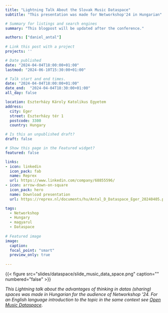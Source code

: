 ```yaml
---
title: "Lightning Talk About the Slovak Music Dataspace"
subtitle: "This presentation was made for Networkshop'24 in Hungarian"

# Summary for listings and search engines
summary: "This blogpost will be updated after the conference."

authors: ["daniel_antal"]
 
# Link this post with a project
projects: ''

# Date published
date: "2024-04-04T18:00:00+01:00"
lastmod: "2024-06-10T15:30:00+01:00"

# Talk start and end times.
date: "2024-04-04T18:00:00+01:00"
date_end:  "2024-04-04T18:30:00+01:00"
all_day: false

location: Eszterházy Károly Katolikus Egyetem
address:
  city: Eger
  street: Eszterházy tér 1
  postcode: 3300
  country: Hungary

# Is this an unpublished draft?
draft: false

# Show this page in the Featured widget?
featured: false

links:
- icon: linkedin
  icon_pack: fab
  name: Reprex
  url: https://www.linkedin.com/company/68855596/
- icon: arrow-down-on-square
  icon_pack: hero
  name: Download presentation
  url: https://reprex.nl/documents/hu/Antal_D_Dataspace_Eger_20240405.pdf

tags:
  - Networkshop
  - Hungary
  - magyarul
  - Dataspace
  
# Featured image
image:
  caption: 
  focal_point: "smart"
  preview_only: true
  
---
```


<td style="text-align: center;">{{< figure src="slides/dataspace/slide_music_data_space.png" caption="" numbered="false" >}}</td>

_This Lightning talk about the advantages of thinking in datas (sharing) spaces was made in Hungarian for the audience of Networkshop '24. For an English language introduction to the topic in the same context see [Open Music Dataspace](https://music.dataobservatory.eu/documentation/background.html#sec-dataspace-definition)_.
